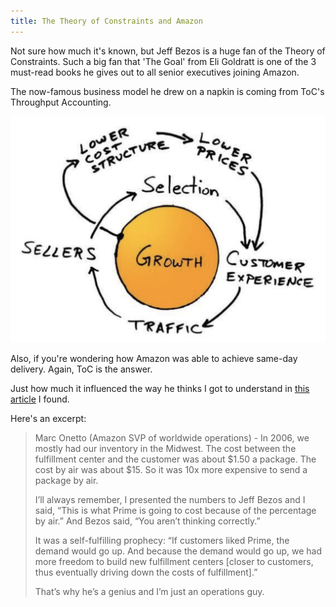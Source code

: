 ```yaml
---
title: The Theory of Constraints and Amazon
---
```

Not sure how much it's known, but Jeff Bezos is a huge fan of the Theory of Constraints.
Such a big fan that 'The Goal' from Eli Goldratt is one of the 3 must-read books he gives out to all senior executives joining Amazon.

The now-famous business model he drew on a napkin is coming from ToC's Throughput Accounting.  

![](/assets/images/bezos-napkin.png)  

Also, if you're wondering how Amazon was able to achieve same-day delivery. Again, ToC is the answer.

Just how much it influenced the way he thinks I got to understand in [this article](https://www.vox.com/recode/2019/5/3/18511544/amazon-prime-oral-history-jeff-bezos-one-day-shipping) I found.


Here's an excerpt:


>Marc Onetto (Amazon SVP of worldwide operations) -
>In 2006, we mostly had our inventory in the Midwest. The cost between the fulfillment center and the customer was about $1.50 a package. The cost by air was about $15. So it was 10x more expensive to send a package by air.
>
>I’ll always remember, I presented the numbers to Jeff Bezos and I said, “This is what Prime is going to cost because of the percentage by air.” And Bezos said, “You aren’t thinking correctly.”
>
>It was a self-fulfilling prophecy: “If customers liked Prime, the demand would go up. And because the demand would go up, we had more freedom to build new fulfillment centers [closer to customers, thus eventually driving down the costs of fulfillment].”
>
>That’s why he’s a genius and I’m just an operations guy.
